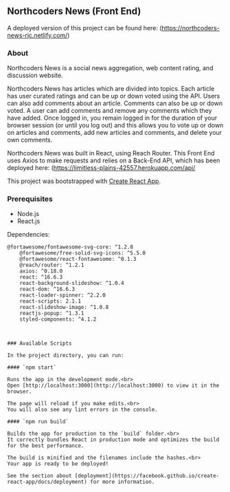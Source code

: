 ## Northcoders News (Front End)

A deployed version of this project can be found here: (https://northcoders-news-rjc.netlify.com/)

### About

Northcoders News is a social news aggregation, web content rating, and discussion website.

Northcoders News has articles which are divided into topics. Each article has user curated ratings and can be up or down voted using the API. Users can also add comments about an article. Comments can also be up or down voted. A user can add comments and remove any comments which they have added. Once logged in, you remain logged in for the duration of your browser session (or until you log out) and this allows you to vote up or down on articles and comments, add new articles and comments, and delete your own comments.

Northcoders News was built in React, using Reach Router. This Front End uses Axios to make requests and relies on a Back-End API, which has been deployed here: (https://limitless-plains-42557.herokuapp.com/api/

This project was bootstrapped with [Create React App](https://github.com/facebook/create-react-app).

### Prerequisites

- Node.js
- React.js

Dependencies:

```
@fortawesome/fontawesome-svg-core: ^1.2.8
    @fortawesome/free-solid-svg-icons: ^5.5.0
    @fortawesome/react-fontawesome: ^0.1.3
    @reach/router: ^1.2.1
    axios: ^0.18.0
    react: ^16.6.3
    react-background-slideshow: ^1.0.4
    react-dom: ^16.6.3
    react-loader-spinner: ^2.2.0
    react-scripts: 2.1.1
    react-slideshow-image: ^1.0.8
    reactjs-popup: ^1.3.1
    styled-components: ^4.1.2



### Available Scripts

In the project directory, you can run:

#### `npm start`

Runs the app in the development mode.<br>
Open [http://localhost:3000](http://localhost:3000) to view it in the browser.

The page will reload if you make edits.<br>
You will also see any lint errors in the console.

#### `npm run build`

Builds the app for production to the `build` folder.<br>
It correctly bundles React in production mode and optimizes the build for the best performance.

The build is minified and the filenames include the hashes.<br>
Your app is ready to be deployed!

See the section about [deployment](https://facebook.github.io/create-react-app/docs/deployment) for more information.
```

